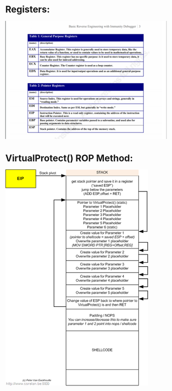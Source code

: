 # Registers:

![Screenshot](registers.png)

# VirtualProtect() ROP Method:

![Screenshot](ROP_VirtualAlloc.png)
